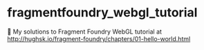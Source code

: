 # fragmentfoundry_webgl_tutorial
🌈 My solutions to Fragment Foundry WebGL tutorial at http://hughsk.io/fragment-foundry/chapters/01-hello-world.html
